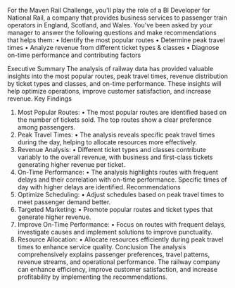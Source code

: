 For the Maven Rail Challenge, you'll play the role of a BI Developer for National Rail, a company that provides business services to passenger train operators in England, Scotland, and Wales.
You've been asked by your manager to answer the following questions and make recommendations that helps them:
•	Identify the most popular routes
•	Determine peak travel times
•	Analyze revenue from different ticket types & classes
•	Diagnose on-time performance and contributing factors


Executive Summary
The analysis of railway data has provided valuable insights into the most popular routes, peak travel times, revenue distribution by ticket types and classes, and on-time performance. These insights will help optimize operations, improve customer satisfaction, and increase revenue.
Key Findings
1.	Most Popular Routes:
•	The most popular routes are identified based on the number of tickets sold. The top routes show a clear preference among passengers.
2.	Peak Travel Times:
•	The analysis reveals specific peak travel times during the day, helping to allocate resources more effectively.
3.	Revenue Analysis:
•	Different ticket types and classes contribute variably to the overall revenue, with business and first-class tickets generating higher revenue per ticket.
4.	On-Time Performance:
•	The analysis highlights routes with frequent delays and their correlation with on-time performance. Specific times of day with higher delays are identified.
Recommendations
1.	Optimize Scheduling:
•	Adjust schedules based on peak travel times to meet passenger demand better.
2.	Targeted Marketing:
•	Promote popular routes and ticket types that generate higher revenue.
3.	Improve On-Time Performance:
•	Focus on routes with frequent delays, investigate causes and implement solutions to improve punctuality.
4.	Resource Allocation:
•	Allocate resources efficiently during peak travel times to enhance service quality.
Conclusion
The analysis comprehensively explains passenger preferences, travel patterns, revenue streams, and operational performance. The railway company can enhance efficiency, improve customer satisfaction, and increase profitability by implementing the recommendations.

